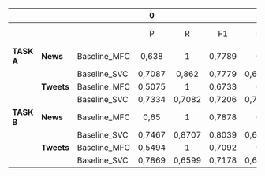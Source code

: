 |        	|        	|              	|    0   	|        	|        	|    1   	|        	|        	|          	|
|--------	|--------	|--------------	|:------:	|:------:	|:------:	|:------:	|:------:	|:------:	|:--------:	|
|        	|        	|              	|    P   	|    R   	|   F1   	|    P   	|    R   	|   F1   	| **Macro-F1** 	|
| **TASK A** 	|  **News** 	| Baseline_MFC 	|  0,638 	|      1 	| 0,7789 	|      0 	|      0 	|      0 	|   0,3894 	|
|        	|        	| Baseline_SVC 	| 0,7087 	|  0,862 	| 0,7779 	| 0,6071 	| 0,3756 	| 0,4641 	|    0,621 	|
|        	| **Tweets** 	| Baseline_MFC 	| 0,5075 	|      1 	| 0,6733 	|      0 	|      0 	|      0 	|   0,3366 	|
|        	|        	| Baseline_SVC 	| 0,7334 	| 0,7082 	| 0,7206 	| 0,7096 	| 0,7347 	| 0,7219 	|   0,7212 	|
| **TASK B** 	|  **News**  	| Baseline_MFC 	|   0,65 	|      1 	| 0,7878 	|      0 	|      0 	|      0 	|   0,3939 	|
|        	|        	| Baseline_SVC 	| 0,7467 	| 0,8707 	| 0,8039 	| 0,6528 	| 0,4514 	| 0,5337 	|   0,6688 	|
|        	| **Tweets** 	| Baseline_MFC 	| 0,5494 	|      1 	| 0,7092 	|      0 	|      0 	|      0 	|   0,3546 	|
|        	|        	| Baseline_SVC 	| 0,7869 	| 0,6599 	| 0,7178 	| 0,6534 	|  0,782 	|  0,712 	|   0,7149 	|